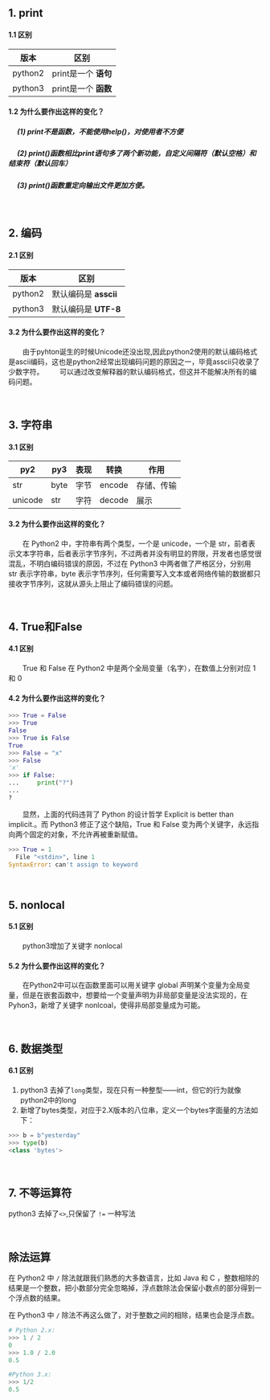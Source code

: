 ## 1. print
#### 1.1 区别 
| 版本    | 区别                 |
| ------- | -------------------- |
| python2 | print是一个 **语句** |
| python3 | print是一个 **函数** |

#### 1.2 为什么要作出这样的变化？
##### &emsp; (1) print不是函数，不能使用help()，对使用者不方便
##### &emsp; (2) print()函数相比print语句多了两个新功能，自定义间隔符（默认空格）和结束符（默认回车）
##### &emsp; (3) print()函数重定向输出文件更加方便。



&emsp;
## 2. 编码
#### 2.1 区别
| 版本    | 区别                  |
| ------- | --------------------- |
| python2 | 默认编码是 **asscii** |
| python3 | 默认编码是 **UTF-8**  |
#### 3.2 为什么要作出这样的变化？
&emsp;&emsp;由于pyhton诞生的时候Unicode还没出现,因此python2使用的默认编码格式是ascii编码，这也是python2经常出现编码问题的原因之一，毕竟asscii只收录了少数字符。
&emsp;&emsp;可以通过改变解释器的默认编码格式，但这并不能解决所有的编码问题。



&emsp;
## 3. 字符串
#### 3.1 区别
| py2     | py3  | 表现 | 转换   | 作用       |
| ------- | ---- | ---- | ------ | ---------- |
| str     | byte | 字节 | encode | 存储、传输 |  
| unicode | str  | 字符 | decode | 展示       |
#### 3.2 为什么要作出这样的变化？
&emsp;&emsp;在 Python2 中，字符串有两个类型，一个是 unicode，一个是 str，前者表示文本字符串，后者表示字节序列，不过两者并没有明显的界限，开发者也感觉很混乱，不明白编码错误的原因，不过在 Python3 中两者做了严格区分，分别用 str 表示字符串，byte 表示字节序列，任何需要写入文本或者网络传输的数据都只接收字节序列，这就从源头上阻止了编码错误的问题。



&emsp;
## 4. True和False
#### 4.1 区别
&emsp;&emsp;True 和 False 在 Python2 中是两个全局变量（名字），在数值上分别对应 1 和 0
#### 4.2 为什么要作出这样的变化？
```python
>>> True = False
>>> True
False
>>> True is False
True
>>> False = "x"
>>> False
'x'
>>> if False:
...     print("?")
... 
?
```
&emsp;&emsp;显然，上面的代码违背了 Python 的设计哲学 Explicit is better than implicit.。而 Python3 修正了这个缺陷，True 和 False 变为两个关键字，永远指向两个固定的对象，不允许再被重新赋值。
```python
>>> True = 1
  File "<stdin>", line 1
SyntaxError: can't assign to keyword
```



&emsp;
## 5. nonlocal
#### 5.1 区别
&emsp;&emsp;python3增加了关键字 nonlocal
#### 5.2 为什么要作出这样的变化？
&emsp;&emsp;在Python2中可以在函数里面可以用关键字 global 声明某个变量为全局变量，但是在嵌套函数中，想要给一个变量声明为非局部变量是没法实现的，在Pyhon3，新增了关键字 nonlcoal，使得非局部变量成为可能。



&emsp;
## 6. 数据类型
#### 6.1 区别
1) python3 去掉了`long`类型，现在只有一种整型——int，但它的行为就像python2中的long
2) 新增了bytes类型，对应于2.X版本的八位串，定义一个bytes字面量的方法如下：
```python
>>> b = b"yesterday"
>>> type(b)
<class 'bytes'>
```


&emsp;
## 7. 不等运算符
python3 去掉了`<>`,只保留了 `!=` 一种写法



&emsp;
## 除法运算
在 Python2 中 `/` 除法就跟我们熟悉的大多数语言，比如 Java 和 C ，整数相除的结果是一个整数，把小数部分完全忽略掉，浮点数除法会保留小数点的部分得到一个浮点数的结果。

在 Python3 中 `/` 除法不再这么做了，对于整数之间的相除，结果也会是浮点数。
```python
# Python 2.x:
>>> 1 / 2
0
>>> 1.0 / 2.0
0.5

#Python 3.x:
>>> 1/2
0.5

```